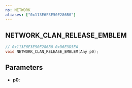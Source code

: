 ```yaml
---
ns: NETWORK
aliases: ["0x113E6E3E50E286B0"]
---
```

## NETWORK_CLAN_RELEASE_EMBLEM

```c
// 0x113E6E3E50E286B0 0xD6E3D5EA
void NETWORK_CLAN_RELEASE_EMBLEM(Any p0);
```

## Parameters
* **p0**: 

